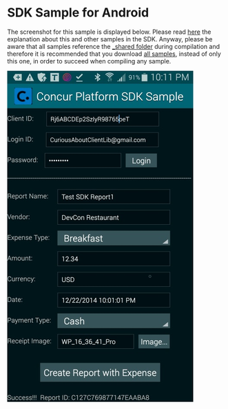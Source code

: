 SDK Sample for Android
======================

The screenshot for this sample is displayed below. Please read [here](../README.md) the explanation about this and other samples in the SDK.
Anyway, please be aware that all samples reference the [_shared folder](../_shared) during compilation and therefore it is recommended that you download [all samples](../), instead of only this one, in order to succeed when compiling any sample.


![SDK Android Sample Screenshot](../../figures/android_sample_figure1.jpg)
